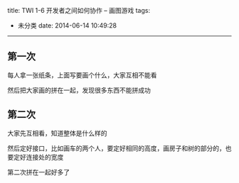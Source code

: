 title: TWI 1-6 开发者之间如何协作 – 画图游戏
tags:
  - 未分类
date: 2014-06-14 10:49:28
---

## 第一次

每人拿一张纸条，上面写要画个什么，大家互相不能看

然后把大家画的拼在一起，发现很多东西不能拼成功

## 第二次

大家先互相看，知道整体是什么样的

然后定好接口，比如画车的两个人，要定好相同的高度，画房子和树的部分的，也要定好连接处的宽度

第二次拼在一起好多了